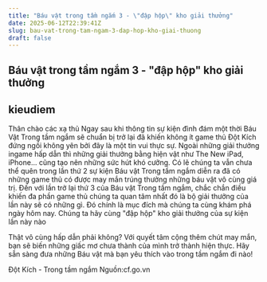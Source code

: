 ```yaml
---
title: "Báu vật trong tầm ngắm 3 - \"đập hộp\" kho giải thưởng"
date: 2025-06-12T22:39:41Z
slug: bau-vat-trong-tam-ngam-3-dap-hop-kho-giai-thuong
draft: false
---
```


## Báu vật trong tầm ngắm 3 - "đập hộp" kho giải thưởng

## kieudiem

Thân chào các xạ thủ
Ngay sau khi thông tin sự kiện đình đám một thời Báu Vật Trong tầm ngắm sẽ chuẩn bị trở lại đã khiến không ít game thủ Đột Kích đứng ngồi không yên bởi đây là một tin vui thực sự. Ngoài những giải thưởng ingame hấp dẫn thì những giải thưởng bằng hiện vật như The New iPad, iPhone... cũng tạo nên những sức hút khó cưỡng. Có lẽ chúng ta vẫn chưa thể quên trong lần thứ 2 sự kiện Báu vật Trong tầm ngắm diễn ra đã có những game thủ có được may mắn trúng thưởng những báu vật vô cùng giá trị.
​Đến với lần trở lại thứ 3 của Báu vật Trong tầm ngắm, chắc chắn điều khiến đa phần game thủ chúng ta quan tâm nhất đó là bộ giải thưởng của lần này sẽ có những gì. Đó chính là mục đích mà chúng ta cùng khám phá ngày hôm nay. Chúng ta hãy cùng "đập hộp" kho giải thưởng của sự kiện lần này nào









​Thật vô cùng hấp dẫn phải không? Với quyết tâm cộng thêm chút may mắn, bạn sẽ biến những giấc mơ chưa thành của mình trở thành hiện thực. Hãy sẵn sàng đưa những Báu vật mà bạn yêu thích vào trong tầm ngắm đi nào!


​Đột Kích - Trong tầm ngắm
Nguồn:cf.go.vn
